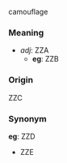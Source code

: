 camouflage
### Meaning
+ _adj_: ZZA
	+ __eg__: ZZB

### Origin

ZZC

### Synonym

__eg__: ZZD

+ ZZE


